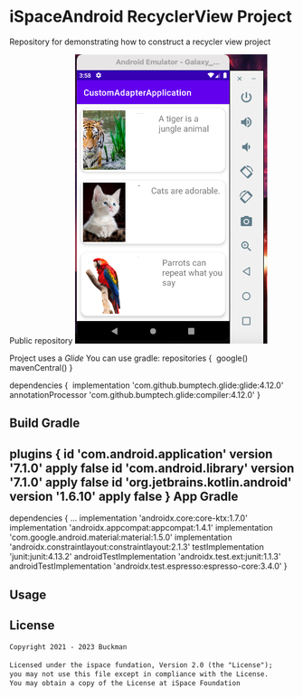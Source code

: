# iSpaceAndroid RecyclerView Project
 Repository for demonstrating how to construct a recycler view project

Public repository
![TheMaster](https://github.com/BABuckman/iSpaceAndroid/blob/main/CustomAdapterApplication/Screenshot%202022-02-02%20at%2015.58.42.png)

Project uses a *Glide*
You can use gradle: 
repositories {
  google()
  mavenCentral()
}

dependencies {
  implementation 'com.github.bumptech.glide:glide:4.12.0'
  annotationProcessor 'com.github.bumptech.glide:compiler:4.12.0'
}

Build Gradle 
------ 
plugins {
    id 'com.android.application' version '7.1.0' apply false
    id 'com.android.library' version '7.1.0' apply false
    id 'org.jetbrains.kotlin.android' version '1.6.10' apply false
}
App Gradle
------

dependencies {
    ...
    implementation 'androidx.core:core-ktx:1.7.0'
    implementation 'androidx.appcompat:appcompat:1.4.1'
    implementation 'com.google.android.material:material:1.5.0'
    implementation 'androidx.constraintlayout:constraintlayout:2.1.3'
    testImplementation 'junit:junit:4.13.2'
    androidTestImplementation 'androidx.test.ext:junit:1.1.3'
    androidTestImplementation 'androidx.test.espresso:espresso-core:3.4.0'
}


Usage
-----	


License
-------

    Copyright 2021 - 2023 Buckman

    Licensed under the ispace fundation, Version 2.0 (the "License");
    you may not use this file except in compliance with the License.
    You may obtain a copy of the License at iSpace Foundation